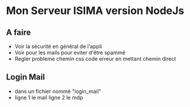 # Mon Serveur ISIMA version NodeJs

## A faire
- Voir la sécurité en général de l'appli
- Voir pour les mails pour eviter d'être spammé
- Regler probleme chemin css code erreur en mettant chemin direct

## Login Mail
- dans un fichier nommé "login_mail"
- ligne 1 le mail ligne 2 le mdp

